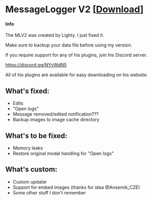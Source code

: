 # MessageLogger V2 [<a target="_blank" href="https://davilarek.github.io/MessageLoggerV2-fixed/download/">Download</a>]
#### Info
The MLV2 was created by Lighty. I just fixed it.

Make sure to backup your data file before using my version.

If you require support for any of his plugins, join his Discord server.

https://discord.gg/NYvWdN5

All of his plugins are available for easy downloading on his website.

## What's fixed:
- Edits
- "Open logs"
- Message removed/edited notification???
- Backup images to image cache directory

## What's to be fixed:
- Memory leaks
- Restore original modal handling for "Open logs"

## What's custom:
- Custom updater
- Support for embed images (thanks for idea @Ansemik_CZE)
- Some other stuff I don't remember
